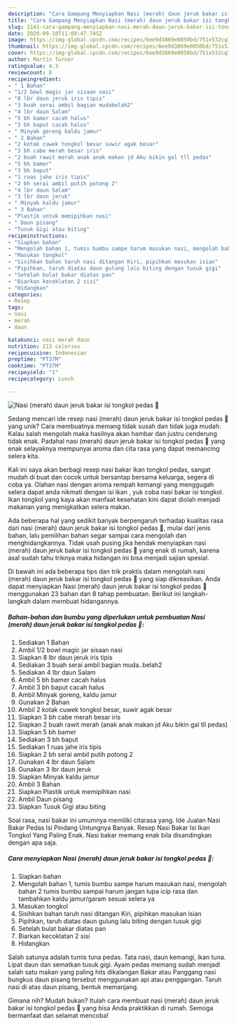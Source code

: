 ```yaml
---
description: "Cara Gampang Menyiapkan Nasi (merah) daun jeruk bakar isi tongkol pedas 💚, Lezat"
title: "Cara Gampang Menyiapkan Nasi (merah) daun jeruk bakar isi tongkol pedas 💚, Lezat"
slug: 2141-cara-gampang-menyiapkan-nasi-merah-daun-jeruk-bakar-isi-tongkol-pedas-lezat
date: 2020-09-10T11:09:47.745Z
image: https://img-global.cpcdn.com/recipes/6ee9d3869e0050bd/751x532cq70/nasi-merah-daun-jeruk-bakar-isi-tongkol-pedas-💚-foto-resep-utama.jpg
thumbnail: https://img-global.cpcdn.com/recipes/6ee9d3869e0050bd/751x532cq70/nasi-merah-daun-jeruk-bakar-isi-tongkol-pedas-💚-foto-resep-utama.jpg
cover: https://img-global.cpcdn.com/recipes/6ee9d3869e0050bd/751x532cq70/nasi-merah-daun-jeruk-bakar-isi-tongkol-pedas-💚-foto-resep-utama.jpg
author: Martin Turner
ratingvalue: 4.3
reviewcount: 8
recipeingredient:
- " 1 Bahan"
- "1/2 bowl magic jar sisaan nasi"
- "8 lbr daun jeruk iris tipis"
- "3 buah serai ambil bagian mudabelah2"
- "4 lbr daun Salam"
- "5 bh bamer cacah halus"
- "3 bh baput cacah halus"
- " Minyak goreng kaldu jamur"
- " 2 Bahan"
- "2 kotak cuwek tongkol besar suwir agak besar"
- "3 bh cabe merah besar iris"
- "2 buah rawit merah anak anak makan jd Aku bikin gal tll pedas"
- "5 bh bamer"
- "3 bh baput"
- "1 ruas jahe iris tipis"
- "2 bh serai ambil putih potong 2"
- "4 lbr daun Salam"
- "3 lbr daun jeruk"
- " Minyak kaldu jamur"
- " 3 Bahan"
- "Plastik untuk memipihkan nasi"
- " Daun pisang"
- "Tusuk Gigi atau biting"
recipeinstructions:
- "Siapkan bahan"
- "Mengolah bahan 1, tumis bumbu sampe harum masukan nasi, mengolah bahan 2 tumis bumbu sampai harum jangan lupa icip rasa dan tambahkan kaldu jamur/garam sesuai selera ya"
- "Masukan tongkol"
- "Sisihkan bahan taruh nasi ditangan Kiri, pipihkan masukan isian"
- "Pipihkan, taruh diatas daun gulung lalu biting dengan tusuk gigi"
- "Setelah bulat bakar diatas pan"
- "Biarkan kecoklatan 2 sisi"
- "Hidangkan"
categories:
- Resep
tags:
- nasi
- merah
- daun

katakunci: nasi merah daun 
nutrition: 213 calories
recipecuisine: Indonesian
preptime: "PT37M"
cooktime: "PT37M"
recipeyield: "1"
recipecategory: Lunch

---
```



![Nasi (merah) daun jeruk bakar isi tongkol pedas 💚](https://img-global.cpcdn.com/recipes/6ee9d3869e0050bd/751x532cq70/nasi-merah-daun-jeruk-bakar-isi-tongkol-pedas-💚-foto-resep-utama.jpg)

Sedang mencari ide resep nasi (merah) daun jeruk bakar isi tongkol pedas 💚 yang unik? Cara membuatnya memang tidak susah dan tidak juga mudah. Kalau salah mengolah maka hasilnya akan hambar dan justru cenderung tidak enak. Padahal nasi (merah) daun jeruk bakar isi tongkol pedas 💚 yang enak selayaknya mempunyai aroma dan cita rasa yang dapat memancing selera kita.

Kali ini saya akan berbagi resep nasi bakar ikan tongkol pedas, sangat mudah di buat dan cocok untuk bersantap bersama keluarga, segera di coba ya. Olahan nasi dengan aroma rempah kemangi yang menggugah selera dapat anda nikmati dengan isi ikan , yuk coba nasi bakar isi tongkol. Ikan tongkol yang kaya akan manfaat kesehatan kini dapat diolah menjadi makanan yang menigkatkan selera makan.

Ada beberapa hal yang sedikit banyak berpengaruh terhadap kualitas rasa dari nasi (merah) daun jeruk bakar isi tongkol pedas 💚, mulai dari jenis bahan, lalu pemilihan bahan segar sampai cara mengolah dan menghidangkannya. Tidak usah pusing jika hendak menyiapkan nasi (merah) daun jeruk bakar isi tongkol pedas 💚 yang enak di rumah, karena asal sudah tahu triknya maka hidangan ini bisa menjadi sajian spesial.


Di bawah ini ada beberapa tips dan trik praktis dalam mengolah nasi (merah) daun jeruk bakar isi tongkol pedas 💚 yang siap dikreasikan. Anda dapat menyiapkan Nasi (merah) daun jeruk bakar isi tongkol pedas 💚 menggunakan 23 bahan dan 8 tahap pembuatan. Berikut ini langkah-langkah dalam membuat hidangannya.

<!--inarticleads1-->

##### Bahan-bahan dan bumbu yang diperlukan untuk pembuatan Nasi (merah) daun jeruk bakar isi tongkol pedas 💚:

1. Sediakan  1 Bahan
1. Ambil 1/2 bowl magic jar sisaan nasi
1. Siapkan 8 lbr daun jeruk iris tipis
1. Sediakan 3 buah serai ambil bagian muda..belah2
1. Sediakan 4 lbr daun Salam
1. Ambil 5 bh bamer cacah halus
1. Ambil 3 bh baput cacah halus
1. Ambil  Minyak goreng, kaldu jamur
1. Gunakan  2 Bahan
1. Ambil 2 kotak cuwek tongkol besar, suwir agak besar
1. Siapkan 3 bh cabe merah besar iris
1. Siapkan 2 buah rawit merah (anak anak makan jd Aku bikin gal tll pedas)
1. Siapkan 5 bh bamer
1. Sediakan 3 bh baput
1. Sediakan 1 ruas jahe iris tipis
1. Siapkan 2 bh serai ambil putih potong 2
1. Gunakan 4 lbr daun Salam
1. Gunakan 3 lbr daun jeruk
1. Siapkan  Minyak kaldu jamur
1. Ambil  3 Bahan
1. Siapkan Plastik untuk memipihkan nasi
1. Ambil  Daun pisang
1. Siapkan Tusuk Gigi atau biting


Soal rasa, nasi bakar ini umumnya memiliki citarasa yang. Ide Jualan Nasi Bakar Pedas Isi Pindang Untungnya Banyak. Resep Nasi Bakar Isi Ikan Tongkol Yang Paling Enak. Nasi bakar memang enak bila disandingkan dengan apa saja. 

<!--inarticleads2-->

##### Cara menyiapkan Nasi (merah) daun jeruk bakar isi tongkol pedas 💚:

1. Siapkan bahan
1. Mengolah bahan 1, tumis bumbu sampe harum masukan nasi, mengolah bahan 2 tumis bumbu sampai harum jangan lupa icip rasa dan tambahkan kaldu jamur/garam sesuai selera ya
1. Masukan tongkol
1. Sisihkan bahan taruh nasi ditangan Kiri, pipihkan masukan isian
1. Pipihkan, taruh diatas daun gulung lalu biting dengan tusuk gigi
1. Setelah bulat bakar diatas pan
1. Biarkan kecoklatan 2 sisi
1. Hidangkan


Salah satunya adalah tumis tuna pedas. Tata nasi, daun kemangi, ikan tuna. Lipat daun dan sematkan tusuk gigi. Ayam pedas memang sudah menjadi salah satu makan yang paling hits dikalangan Bakar atau Panggang nasi bungkus daun pisang tersebut menggunakan api atau penggangan. Taruh nasi di atas daun pisang, bentuk memanjang. 

Gimana nih? Mudah bukan? Itulah cara membuat nasi (merah) daun jeruk bakar isi tongkol pedas 💚 yang bisa Anda praktikkan di rumah. Semoga bermanfaat dan selamat mencoba!
